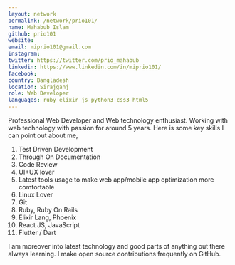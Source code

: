 ```yaml
---
layout: network
permalink: /network/prio101/
name: Mahabub Islam
github: prio101
website:
email: miprio101@gmail.com
instagram:
twitter: https://twitter.com/prio_mahabub
linkedin: https://www.linkedin.com/in/miprio101/
facebook:
country: Bangladesh
location: Sirajganj
role: Web Developer
languages: ruby elixir js python3 css3 html5
---
```


Professional Web Developer and Web technology enthusiast. Working with web technology with passion for around 5 years. Here is some key skills I can point out about me,

1. Test Driven Development
2. Through On Documentation
3. Code Review
4. UI+UX lover
5. Latest tools usage to make web app/mobile app optimization more comfortable
6. Linux Lover
7. Git
8. Ruby, Ruby On Rails
9. Elixir Lang, Phoenix
10. React JS, JavaScript
11. Flutter / Dart

I am moreover into latest technology and good parts of anything out there always learning. I make open source contributions frequently on GitHub.
